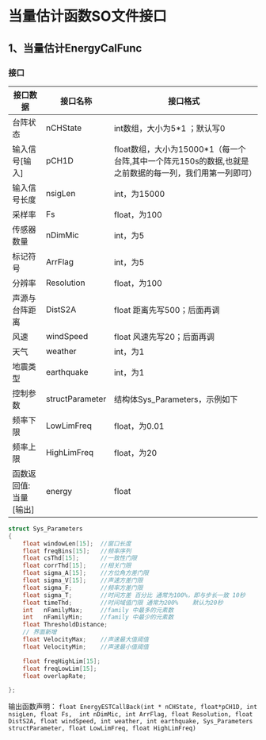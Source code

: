 # 当量估计函数SO文件接口

## 1、当量估计EnergyCalFunc

### 接口

| 接口数据           | 接口名称    | 接口格式                    |
| ------------------ | ----------- | --------------------------- |
| 台阵状态       | nCHState   | int数组，大小为5*1 ；默认写0|
| 输入信号[输入] | pCH1D | float数组，大小为15000*1（每一个台阵,其中一个阵元150s的数据,也就是之前数据的每一列，我们用第一列即可） |
| 输入信号长度     | nsigLen   | int，为15000 |
| 采样率 | Fs | float，为100    |
| 传感器数量     | nDimMic        | int，为5       |
| 标记符号     | ArrFlag     | int，为5            |
| 分辨率     | Resolution     | float，为100                      |
| 声源与台阵距离     | DistS2A     | float 距离先写500；后面再调      |
| 风速     | windSpeed     | float  风速先写20；后面再调    |
| 天气     | weather     | int，为1                      |
| 地震类型     | earthquake     | int，为1                      |
| 控制参数     | structParameter     | 结构体Sys_Parameters，示例如下|
| 频率下限     | LowLimFreq     | float，为0.01                     |
| 频率上限     | HighLimFreq     | float，为20                     |
| 函数返回值: 当量[输出]     | energy     | float                     |


```c++
struct Sys_Parameters
{
	float windowLen[15];  //窗口长度
	float freqBins[15];   //频率序列
	float csThd[15];      //一致性门限
	float corrThd[15];    //相关门限
	float sigma_A[15];    //方位角方差门限
	float sigma_V[15];    //声速方差门限
	float sigma_F;        //频率方差门限
	float sigma_T;        //时间方差 百分比 通常为100%，即与步长一致 10秒
	float timeThd;        //时间域值门限 通常为200%    默认为20秒
	int   nFamilyMax;     //family 中最多的元素数
	int   nFamilyMin;     //family 中最少的元素数
	float ThresholdDistance;
	// 界面新增
	float VelocityMax;    //声速最大值阈值
	float VelocityMin;    //声速最小值阈值

	float freqHighLim[15];
	float freqLowLim[15];
	float overlapRate;

};
```
输出函数声明：
`float EnergyESTCallBack(int * nCHState, float*pCH1D, int nsigLen, float Fs, 
int nDimMic, int ArrFlag, float Resolution, float DistS2A,
float windSpeed, int weather, int earthquake,
Sys_Parameters structParameter, float LowLimFreq, float HighLimFreq)`